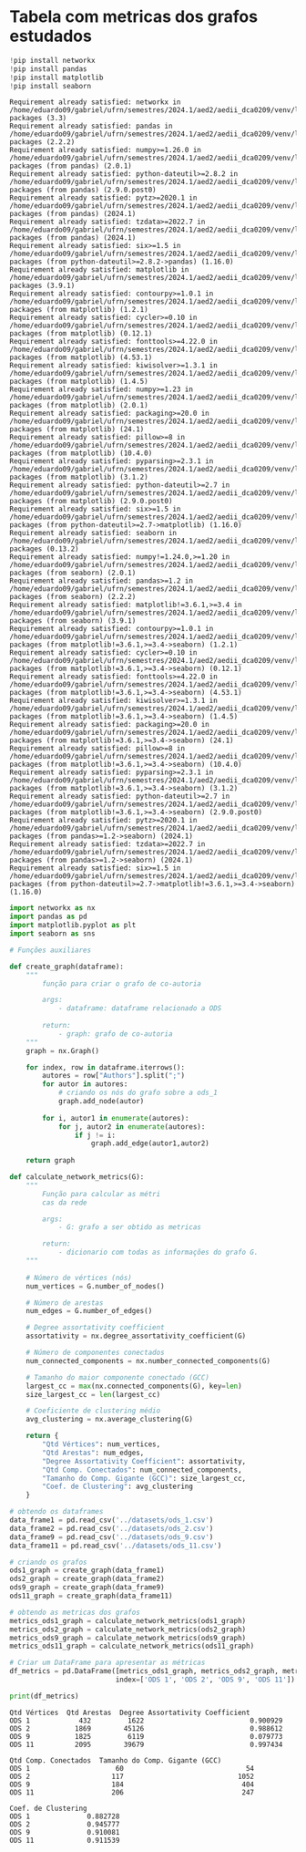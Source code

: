 # Tabela com metricas dos grafos estudados

```python
!pip install networkx
!pip install pandas
!pip install matplotlib
!pip install seaborn
```

    Requirement already satisfied: networkx in /home/eduardo09/gabriel/ufrn/semestres/2024.1/aed2/aedii_dca0209/venv/lib/python3.12/site-packages (3.3)
    Requirement already satisfied: pandas in /home/eduardo09/gabriel/ufrn/semestres/2024.1/aed2/aedii_dca0209/venv/lib/python3.12/site-packages (2.2.2)
    Requirement already satisfied: numpy>=1.26.0 in /home/eduardo09/gabriel/ufrn/semestres/2024.1/aed2/aedii_dca0209/venv/lib/python3.12/site-packages (from pandas) (2.0.1)
    Requirement already satisfied: python-dateutil>=2.8.2 in /home/eduardo09/gabriel/ufrn/semestres/2024.1/aed2/aedii_dca0209/venv/lib/python3.12/site-packages (from pandas) (2.9.0.post0)
    Requirement already satisfied: pytz>=2020.1 in /home/eduardo09/gabriel/ufrn/semestres/2024.1/aed2/aedii_dca0209/venv/lib/python3.12/site-packages (from pandas) (2024.1)
    Requirement already satisfied: tzdata>=2022.7 in /home/eduardo09/gabriel/ufrn/semestres/2024.1/aed2/aedii_dca0209/venv/lib/python3.12/site-packages (from pandas) (2024.1)
    Requirement already satisfied: six>=1.5 in /home/eduardo09/gabriel/ufrn/semestres/2024.1/aed2/aedii_dca0209/venv/lib/python3.12/site-packages (from python-dateutil>=2.8.2->pandas) (1.16.0)
    Requirement already satisfied: matplotlib in /home/eduardo09/gabriel/ufrn/semestres/2024.1/aed2/aedii_dca0209/venv/lib/python3.12/site-packages (3.9.1)
    Requirement already satisfied: contourpy>=1.0.1 in /home/eduardo09/gabriel/ufrn/semestres/2024.1/aed2/aedii_dca0209/venv/lib/python3.12/site-packages (from matplotlib) (1.2.1)
    Requirement already satisfied: cycler>=0.10 in /home/eduardo09/gabriel/ufrn/semestres/2024.1/aed2/aedii_dca0209/venv/lib/python3.12/site-packages (from matplotlib) (0.12.1)
    Requirement already satisfied: fonttools>=4.22.0 in /home/eduardo09/gabriel/ufrn/semestres/2024.1/aed2/aedii_dca0209/venv/lib/python3.12/site-packages (from matplotlib) (4.53.1)
    Requirement already satisfied: kiwisolver>=1.3.1 in /home/eduardo09/gabriel/ufrn/semestres/2024.1/aed2/aedii_dca0209/venv/lib/python3.12/site-packages (from matplotlib) (1.4.5)
    Requirement already satisfied: numpy>=1.23 in /home/eduardo09/gabriel/ufrn/semestres/2024.1/aed2/aedii_dca0209/venv/lib/python3.12/site-packages (from matplotlib) (2.0.1)
    Requirement already satisfied: packaging>=20.0 in /home/eduardo09/gabriel/ufrn/semestres/2024.1/aed2/aedii_dca0209/venv/lib/python3.12/site-packages (from matplotlib) (24.1)
    Requirement already satisfied: pillow>=8 in /home/eduardo09/gabriel/ufrn/semestres/2024.1/aed2/aedii_dca0209/venv/lib/python3.12/site-packages (from matplotlib) (10.4.0)
    Requirement already satisfied: pyparsing>=2.3.1 in /home/eduardo09/gabriel/ufrn/semestres/2024.1/aed2/aedii_dca0209/venv/lib/python3.12/site-packages (from matplotlib) (3.1.2)
    Requirement already satisfied: python-dateutil>=2.7 in /home/eduardo09/gabriel/ufrn/semestres/2024.1/aed2/aedii_dca0209/venv/lib/python3.12/site-packages (from matplotlib) (2.9.0.post0)
    Requirement already satisfied: six>=1.5 in /home/eduardo09/gabriel/ufrn/semestres/2024.1/aed2/aedii_dca0209/venv/lib/python3.12/site-packages (from python-dateutil>=2.7->matplotlib) (1.16.0)
    Requirement already satisfied: seaborn in /home/eduardo09/gabriel/ufrn/semestres/2024.1/aed2/aedii_dca0209/venv/lib/python3.12/site-packages (0.13.2)
    Requirement already satisfied: numpy!=1.24.0,>=1.20 in /home/eduardo09/gabriel/ufrn/semestres/2024.1/aed2/aedii_dca0209/venv/lib/python3.12/site-packages (from seaborn) (2.0.1)
    Requirement already satisfied: pandas>=1.2 in /home/eduardo09/gabriel/ufrn/semestres/2024.1/aed2/aedii_dca0209/venv/lib/python3.12/site-packages (from seaborn) (2.2.2)
    Requirement already satisfied: matplotlib!=3.6.1,>=3.4 in /home/eduardo09/gabriel/ufrn/semestres/2024.1/aed2/aedii_dca0209/venv/lib/python3.12/site-packages (from seaborn) (3.9.1)
    Requirement already satisfied: contourpy>=1.0.1 in /home/eduardo09/gabriel/ufrn/semestres/2024.1/aed2/aedii_dca0209/venv/lib/python3.12/site-packages (from matplotlib!=3.6.1,>=3.4->seaborn) (1.2.1)
    Requirement already satisfied: cycler>=0.10 in /home/eduardo09/gabriel/ufrn/semestres/2024.1/aed2/aedii_dca0209/venv/lib/python3.12/site-packages (from matplotlib!=3.6.1,>=3.4->seaborn) (0.12.1)
    Requirement already satisfied: fonttools>=4.22.0 in /home/eduardo09/gabriel/ufrn/semestres/2024.1/aed2/aedii_dca0209/venv/lib/python3.12/site-packages (from matplotlib!=3.6.1,>=3.4->seaborn) (4.53.1)
    Requirement already satisfied: kiwisolver>=1.3.1 in /home/eduardo09/gabriel/ufrn/semestres/2024.1/aed2/aedii_dca0209/venv/lib/python3.12/site-packages (from matplotlib!=3.6.1,>=3.4->seaborn) (1.4.5)
    Requirement already satisfied: packaging>=20.0 in /home/eduardo09/gabriel/ufrn/semestres/2024.1/aed2/aedii_dca0209/venv/lib/python3.12/site-packages (from matplotlib!=3.6.1,>=3.4->seaborn) (24.1)
    Requirement already satisfied: pillow>=8 in /home/eduardo09/gabriel/ufrn/semestres/2024.1/aed2/aedii_dca0209/venv/lib/python3.12/site-packages (from matplotlib!=3.6.1,>=3.4->seaborn) (10.4.0)
    Requirement already satisfied: pyparsing>=2.3.1 in /home/eduardo09/gabriel/ufrn/semestres/2024.1/aed2/aedii_dca0209/venv/lib/python3.12/site-packages (from matplotlib!=3.6.1,>=3.4->seaborn) (3.1.2)
    Requirement already satisfied: python-dateutil>=2.7 in /home/eduardo09/gabriel/ufrn/semestres/2024.1/aed2/aedii_dca0209/venv/lib/python3.12/site-packages (from matplotlib!=3.6.1,>=3.4->seaborn) (2.9.0.post0)
    Requirement already satisfied: pytz>=2020.1 in /home/eduardo09/gabriel/ufrn/semestres/2024.1/aed2/aedii_dca0209/venv/lib/python3.12/site-packages (from pandas>=1.2->seaborn) (2024.1)
    Requirement already satisfied: tzdata>=2022.7 in /home/eduardo09/gabriel/ufrn/semestres/2024.1/aed2/aedii_dca0209/venv/lib/python3.12/site-packages (from pandas>=1.2->seaborn) (2024.1)
    Requirement already satisfied: six>=1.5 in /home/eduardo09/gabriel/ufrn/semestres/2024.1/aed2/aedii_dca0209/venv/lib/python3.12/site-packages (from python-dateutil>=2.7->matplotlib!=3.6.1,>=3.4->seaborn) (1.16.0)

```python
import networkx as nx
import pandas as pd
import matplotlib.pyplot as plt
import seaborn as sns
```

```python
# Funções auxiliares

def create_graph(dataframe):
    """
        função para criar o grafo de co-autoria

        args:
            - dataframe: dataframe relacionado a ODS
          
        return:
            - graph: grafo de co-autoria
    """
    graph = nx.Graph()

    for index, row in dataframe.iterrows():
        autores = row["Authors"].split(";")
        for autor in autores:
            # criando os nós do grafo sobre a ods_1
            graph.add_node(autor)
  
        for i, autor1 in enumerate(autores):
            for j, autor2 in enumerate(autores):
                if j != i:
                    graph.add_edge(autor1,autor2)
      
    return graph

def calculate_network_metrics(G):
    """
        Função para calcular as métri
        cas da rede

        args: 
            - G: grafo a ser obtido as metricas

        return: 
            - dicionario com todas as informações do grafo G.
    """
  
    # Número de vértices (nós)
    num_vertices = G.number_of_nodes()

    # Número de arestas
    num_edges = G.number_of_edges()

    # Degree assortativity coefficient
    assortativity = nx.degree_assortativity_coefficient(G)

    # Número de componentes conectados
    num_connected_components = nx.number_connected_components(G)

    # Tamanho do maior componente conectado (GCC)
    largest_cc = max(nx.connected_components(G), key=len)
    size_largest_cc = len(largest_cc)

    # Coeficiente de clustering médio
    avg_clustering = nx.average_clustering(G)

    return {
        "Qtd Vértices": num_vertices,
        "Qtd Arestas": num_edges,
        "Degree Assortativity Coefficient": assortativity,
        "Qtd Comp. Conectados": num_connected_components,
        "Tamanho do Comp. Gigante (GCC)": size_largest_cc,
        "Coef. de Clustering": avg_clustering
    }


```

```python
# obtendo os dataframes
data_frame1 = pd.read_csv('../datasets/ods_1.csv')
data_frame2 = pd.read_csv('../datasets/ods_2.csv')
data_frame9 = pd.read_csv('../datasets/ods_9.csv')
data_frame11 = pd.read_csv('../datasets/ods_11.csv')

# criando os grafos
ods1_graph = create_graph(data_frame1)
ods2_graph = create_graph(data_frame2)
ods9_graph = create_graph(data_frame9)
ods11_graph = create_graph(data_frame11)

# obtendo as metricas dos grafos
metrics_ods1_graph = calculate_network_metrics(ods1_graph)
metrics_ods2_graph = calculate_network_metrics(ods2_graph)
metrics_ods9_graph = calculate_network_metrics(ods9_graph)
metrics_ods11_graph = calculate_network_metrics(ods11_graph)
```

```python
# Criar um DataFrame para apresentar as métricas
df_metrics = pd.DataFrame([metrics_ods1_graph, metrics_ods2_graph, metrics_ods9_graph, metrics_ods11_graph],
                          index=['ODS 1', 'ODS 2', 'ODS 9', 'ODS 11'])

print(df_metrics)
```

    Qtd Vértices  Qtd Arestas  Degree Assortativity Coefficient
    ODS 1            432         1622                          0.900929
    ODS 2           1869        45126                          0.988612
    ODS 9           1825         6119                          0.079773
    ODS 11          2095        39679                          0.997434

    Qtd Comp. Conectados  Tamanho do Comp. Gigante (GCC)
    ODS 1                     60                              54
    ODS 2                    117                            1052
    ODS 9                    184                             404
    ODS 11                   206                             247

    Coef. de Clustering
    ODS 1              0.882728
    ODS 2              0.945777
    ODS 9              0.910081
    ODS 11             0.911539
